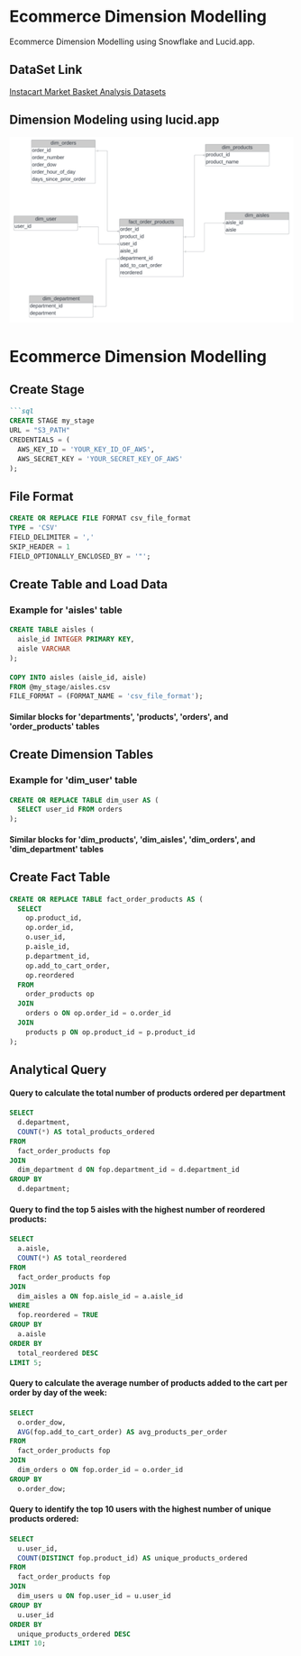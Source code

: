 # Ecommerce Dimension Modelling

Ecommerce Dimension Modelling using Snowflake and Lucid.app.

## DataSet Link
[Instacart Market Basket Analysis Datasets](https://www.kaggle.com/competitions/instacart-market-basket-analysis/rules)


## Dimension Modeling using lucid.app
![Ecommerce Snowflake DW Fact Dimension Diagram](https://github.com/AbhishekTheCoder00/Ecommerce-Dimension-Modelling/blob/main/ecom%20snowflake%20DW%20Fact%20Dimention%20Diagram.png)

# Ecommerce Dimension Modelling

## Create Stage
```markdown
```sql
CREATE STAGE my_stage
URL = "S3_PATH"
CREDENTIALS = (
  AWS_KEY_ID = 'YOUR_KEY_ID_OF_AWS',
  AWS_SECRET_KEY = 'YOUR_SECRET_KEY_OF_AWS'
);
```

## File Format

```sql
CREATE OR REPLACE FILE FORMAT csv_file_format
TYPE = 'CSV'
FIELD_DELIMITER = ','
SKIP_HEADER = 1
FIELD_OPTIONALLY_ENCLOSED_BY = '"';
```

## Create Table and Load Data

### Example for 'aisles' table

```sql
CREATE TABLE aisles (
  aisle_id INTEGER PRIMARY KEY,
  aisle VARCHAR
);

COPY INTO aisles (aisle_id, aisle)
FROM @my_stage/aisles.csv
FILE_FORMAT = (FORMAT_NAME = 'csv_file_format');
```

#### Similar blocks for 'departments', 'products', 'orders', and 'order_products' tables

## Create Dimension Tables

### Example for 'dim_user' table

```sql
CREATE OR REPLACE TABLE dim_user AS (
  SELECT user_id FROM orders
);
```

#### Similar blocks for 'dim_products', 'dim_aisles', 'dim_orders', and 'dim_department' tables

## Create Fact Table

```sql
CREATE OR REPLACE TABLE fact_order_products AS (
  SELECT 
    op.product_id,
    op.order_id,
    o.user_id,
    p.aisle_id,
    p.department_id,
    op.add_to_cart_order,
    op.reordered
  FROM 
    order_products op
  JOIN
    orders o ON op.order_id = o.order_id
  JOIN
    products p ON op.product_id = p.product_id
);
```

## Analytical Query

#### Query to calculate the total number of products ordered per department

```sql
SELECT
  d.department,
  COUNT(*) AS total_products_ordered
FROM
  fact_order_products fop
JOIN
  dim_department d ON fop.department_id = d.department_id
GROUP BY
  d.department;
```

#### Query to find the top 5 aisles with the highest number of reordered products:

```sql
SELECT
  a.aisle,
  COUNT(*) AS total_reordered
FROM
  fact_order_products fop
JOIN
  dim_aisles a ON fop.aisle_id = a.aisle_id
WHERE
  fop.reordered = TRUE
GROUP BY
  a.aisle
ORDER BY
  total_reordered DESC
LIMIT 5;
```

#### Query to calculate the average number of products added to the cart per order by day of the week:

```sql
SELECT
  o.order_dow,
  AVG(fop.add_to_cart_order) AS avg_products_per_order
FROM
  fact_order_products fop
JOIN
  dim_orders o ON fop.order_id = o.order_id
GROUP BY
  o.order_dow;
```

#### Query to identify the top 10 users with the highest number of unique products ordered:

```sql
SELECT
  u.user_id,
  COUNT(DISTINCT fop.product_id) AS unique_products_ordered
FROM
  fact_order_products fop
JOIN
  dim_users u ON fop.user_id = u.user_id
GROUP BY
  u.user_id
ORDER BY
  unique_products_ordered DESC
LIMIT 10;
```



